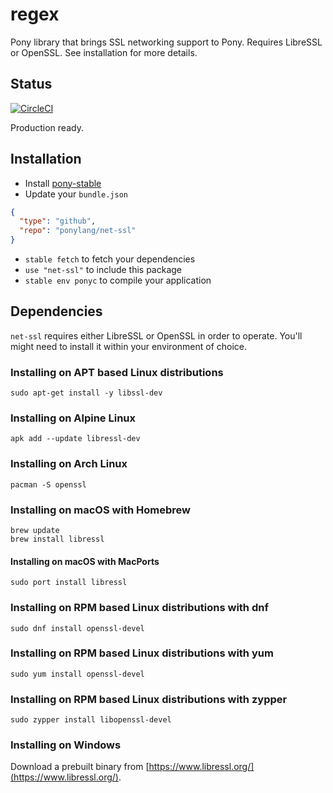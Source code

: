 # regex

Pony library that brings SSL networking support to Pony. Requires LibreSSL or OpenSSL. See installation for more details. 

## Status

[![CircleCI](https://circleci.com/gh/ponylang/net-ssl.svg?style=svg)](https://circleci.com/gh/ponylang/net-ssl)

Production ready.

## Installation

* Install [pony-stable](https://github.com/ponylang/pony-stable)
* Update your `bundle.json`

```json
{ 
  "type": "github",
  "repo": "ponylang/net-ssl"
}
```

* `stable fetch` to fetch your dependencies
* `use "net-ssl"` to include this package
* `stable env ponyc` to compile your application

## Dependencies

`net-ssl` requires either LibreSSL or OpenSSL in order to operate. You'll might need to install it within your environment of choice.

### Installing on APT based Linux distributions

```
sudo apt-get install -y libssl-dev
```

### Installing on Alpine Linux

```
apk add --update libressl-dev
```

### Installing on Arch Linux

```
pacman -S openssl

```

### Installing on macOS with Homebrew

```
brew update
brew install libressl
```

#### Installing on macOS with MacPorts

```
sudo port install libressl
```

### Installing on RPM based Linux distributions with dnf

```
sudo dnf install openssl-devel
```

### Installing on RPM based Linux distributions with yum

```
sudo yum install openssl-devel
```

### Installing on RPM based Linux distributions with zypper

```
sudo zypper install libopenssl-devel
```
### Installing on Windows

Download a prebuilt binary from [https://www.libressl.org/](https://www.libressl.org/).
